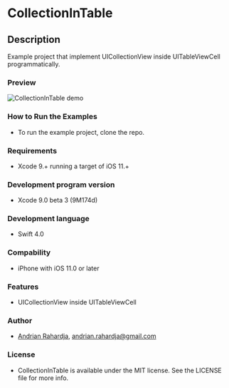# CollectionInTable

## Description
Example project that implement UICollectionView inside UITableViewCell programmatically.

### Preview
![CollectionInTable demo](http://i.imgur.com/umSdsiC.gif)

### How to Run the Examples
- To run the example project, clone the repo.

### Requirements
- Xcode 9.+ running a target of iOS 11.+

### Development program version

- Xcode 9.0 beta 3 (9M174d)

### Development language

- Swift 4.0

### Compability
- iPhone with iOS 11.0 or later

### Features

- UICollectionView inside UITableViewCell

### Author
- [Andrian Rahardja](https://github.com/episquare), andrian.rahardja@gmail.com

### License

- CollectionInTable is available under the MIT license. See the LICENSE file for more info.
